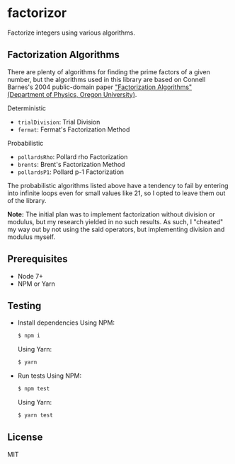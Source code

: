 # factorizor
Factorize integers using various algorithms.

## Factorization Algorithms
There are plenty of algorithms for finding the prime factors of a given number, but the algorithms used in this library are based on Connell Barnes's 2004 public-domain paper ["Factorization Algorithms" (Department of Physics, Oregon University)](http://connellybarnes.com/documents/factoring.pdf).

Deterministic
- `trialDivision`: Trial Division
- `fermat`: Fermat's Factorization Method

Probabilistic
- `pollardsRho`: Pollard rho Factorization
- `brents`: Brent's Factorization Method
- `pollardsP1`: Pollard p-1 Factorization

The probabilistic algorithms listed above have a tendency to fail by entering into infinite loops even for small values like 21, so I opted to leave them out of the library.

**Note:** The initial plan was to implement factorization without division or modulus, but my research yielded in no such results. As such, I "cheated" my way out by not using the said operators, but implementing division and modulus myself.

## Prerequisites
- Node 7+
- NPM or Yarn

## Testing
- Install dependencies
    Using NPM:
    ```bash
    $ npm i
    ```

    Using Yarn:
    ```bash
    $ yarn
    ```

- Run tests
    Using NPM:
    ```bash
    $ npm test
    ```

    Using Yarn:
    ```bash
    $ yarn test
    ```

## License
MIT
